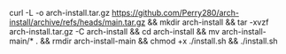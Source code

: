curl -L -o arch-install.tar.gz https://github.com/Perry280/arch-install/archive/refs/heads/main.tar.gz && mkdir arch-install && tar -xvzf arch-install.tar.gz -C arch-install && cd arch-install && mv arch-install-main/* . && rmdir arch-install-main && chmod +x ./install.sh && ./install.sh
